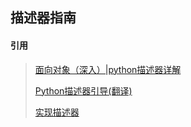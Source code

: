 ## 描述器指南

#### 引用

> [面向对象（深入）|python描述器详解](<https://zhuanlan.zhihu.com/p/32764345>)
>
> [Python描述器引导(翻译)](<https://pyzh.readthedocs.io/en/latest/Descriptor-HOW-TO-Guide.html>)
>
> [实现描述器](<https://docs.python.org/zh-cn/3.7/howto/descriptor.html>)


